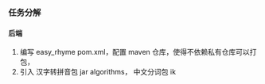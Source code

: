 





### 任务分解

#### 后端
1. 编写 easy_rhyme pom.xml，配置 maven 仓库，使得不依赖私有仓库可以打包，
2. 引入 汉字转拼音包 jar algorithms， 中文分词包 ik





